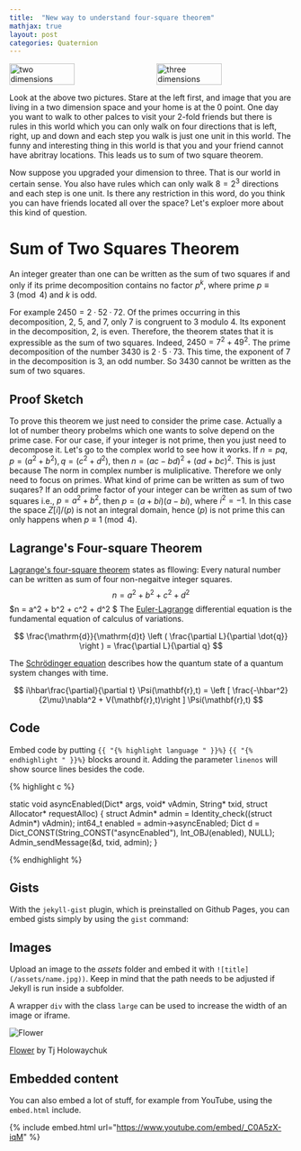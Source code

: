 ```yaml
---
title:  "New way to understand four-square theorem"
mathjax: true
layout: post
categories: Quaternion
---
```



<div style="display: flex; justify-content: space-between;">
  <img src="https://upload.wikimedia.org/wikipedia/commons/0/05/Sum_of_two_squares_theorem.svg" alt="two dimensions" style="width: 48%;">
  <img src="https://upload.wikimedia.org/wikipedia/commons/1/1d/Distances_between_double_cube_corners.svg" alt="three dimensions" style="width: 48%;">
</div>

Look at the above two pictures. Stare at the left first, and image that you are living in a two dimension space and your home is at the 0 point. One day you want to walk to other palces to visit your 2-fold friends but there is rules in this world which you can only walk on four directions that is left, right, up and down and each step you walk is just one unit in this world. The funny and interesting thing in this world is that you and your friend cannot have abritray locations. This leads us to sum of two square theorem.

Now suppose you upgraded your dimension to three. That is our world in certain sense. You also have rules which can only walk $8=2^3$ directions and each step is one unit. Is there any restriction in this word, do you think you can have friends located all over the space? Let's exploer more about this kind of question.

# Sum of Two Squares Theorem
An integer greater than one can be written as the sum of two squares if and only if its prime decomposition contains no factor $p^k$, where prime $p \equiv 3 \pmod{4}$ and $k$ is odd.

For example $2450 = 2 · 52 · 72$. Of the primes occurring in this decomposition, 2, 5, and 7, only 7 is congruent to 3 modulo 4. Its exponent in the decomposition, 2, is even. Therefore, the theorem states that it is expressible as the sum of two squares. Indeed, $2450 = 7^2 + 49^2.$ The prime decomposition of the number 3430 is $2 · 5 · 73$. This time, the exponent of 7 in the decomposition is 3, an odd number. So 3430 cannot be written as the sum of two squares.
## Proof Sketch
To prove this theorem we just need to consider the prime case. Actually a lot of number theory probelms which one wants to solve depend on the prime case. For our case, if your integer is not prime, then you just need to decompose it. Let's go to the complex world to see how it works. If $n=pq, p=(a^2+b^2), q=(c^2+d^2)$, then $n=(ac-bd)^2+(ad+bc)^2$. This is just because The norm in complex number is muliplicative. Therefore we only need to focus on primes. What kind of prime can be written as sum of two suqares? If an odd prime factor of your integer can be written as sum of two squares i.e., $p=a^2+b^2,$ then $p=(a+bi)(a-bi)$, where $i^2=-1$. In this case the space $Z[i]/(p)$ is not an integral domain, hence $(p)$ is not prime this can only happens when $p \equiv 1 \pmod{4}$. 


## Lagrange's Four-square Theorem

[Lagrange's four-square theorem](https://www.wikiwand.com/en/Lagrange's_four-square_theorem) states as fllowing:
Every natural number can be written as sum of four non-negaitve integer squares.
$$n = a^2 + b^2 + c^2 + d^2 $$
$n = a^2 + b^2 + c^2 + d^2 $
The [Euler-Lagrange](https://en.wikipedia.org/wiki/Lagrangian_mechanics) differential equation is the fundamental equation of calculus of variations.

$$ \frac{\mathrm{d}}{\mathrm{d}t} \left ( \frac{\partial L}{\partial \dot{q}} \right ) = \frac{\partial L}{\partial q} $$

The [Schrödinger equation](https://en.wikipedia.org/wiki/Schr%C3%B6dinger_equation) describes how the quantum state of a quantum system changes with time.

$$ i\hbar\frac{\partial}{\partial t} \Psi(\mathbf{r},t) = \left [ \frac{-\hbar^2}{2\mu}\nabla^2 + V(\mathbf{r},t)\right ] \Psi(\mathbf{r},t) $$

## Code

Embed code by putting `{{ "{% highlight language " }}%}` `{{ "{% endhighlight " }}%}` blocks around it. Adding the parameter `linenos` will show source lines besides the code.

{% highlight c %}

static void asyncEnabled(Dict* args, void* vAdmin, String* txid, struct Allocator* requestAlloc)
{
    struct Admin* admin = Identity_check((struct Admin*) vAdmin);
    int64_t enabled = admin->asyncEnabled;
    Dict d = Dict_CONST(String_CONST("asyncEnabled"), Int_OBJ(enabled), NULL);
    Admin_sendMessage(&d, txid, admin);
}

{% endhighlight %}

## Gists

With the `jekyll-gist` plugin, which is preinstalled on Github Pages, you can embed gists simply by using the `gist` command:

<script src="https://gist.github.com/5555251.js?file=gist.md"></script>

## Images

Upload an image to the *assets* folder and embed it with `![title](/assets/name.jpg))`. Keep in mind that the path needs to be adjusted if Jekyll is run inside a subfolder.

A wrapper `div` with the class `large` can be used to increase the width of an image or iframe.

![Flower](https://user-images.githubusercontent.com/4943215/55412447-bcdb6c80-5567-11e9-8d12-b1e35fd5e50c.jpg)

[Flower](https://unsplash.com/photos/iGrsa9rL11o) by Tj Holowaychuk

## Embedded content

You can also embed a lot of stuff, for example from YouTube, using the `embed.html` include.

{% include embed.html url="https://www.youtube.com/embed/_C0A5zX-iqM" %}
